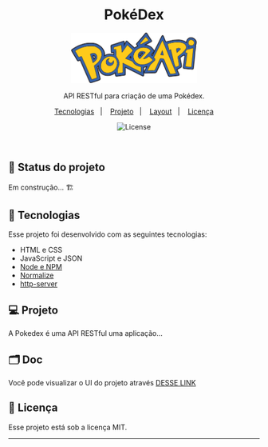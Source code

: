 <h1 align="center"> PokéDex </h1>

<p align="center">
  <img alt="pokeapi" src="./public/pokeapi.svg" width="50%">
</p>

<p align="center">
API RESTful para criação de uma Pokédex. 
</p>

<p align="center">
  <a href="#-tecnologias">Tecnologias</a>&nbsp;&nbsp;&nbsp;|&nbsp;&nbsp;&nbsp;
  <a href="#-projeto">Projeto</a>&nbsp;&nbsp;&nbsp;|&nbsp;&nbsp;&nbsp;
  <a href="#-layout">Layout</a>&nbsp;&nbsp;&nbsp;|&nbsp;&nbsp;&nbsp;
  <a href="#memo-licença">Licença</a>
</p>

<p align="center">
  <img alt="License" src="https://img.shields.io/static/v1?label=license&message=MIT&color=49AA26&labelColor=000000">
</p>

<br>



## 📌 Status do projeto

Em construção... 🏗

## 🚀 Tecnologias

Esse projeto foi desenvolvido com as seguintes tecnologias:

- HTML e CSS
- JavaScript e JSON
- [Node e NPM](https://nodejs.org/)
- [Normalize](https://cdnjs.com/libraries/normalize)
- [http-server](https://www.npmjs.com/package/http-server)

## 💻 Projeto

A Pokedex é uma API RESTful uma aplicação... 

## 🗂 Doc

Você pode visualizar o UI do projeto através [DESSE LINK](https://pokeapi.co/)

## :memo: Licença

Esse projeto está sob a licença MIT.

---



